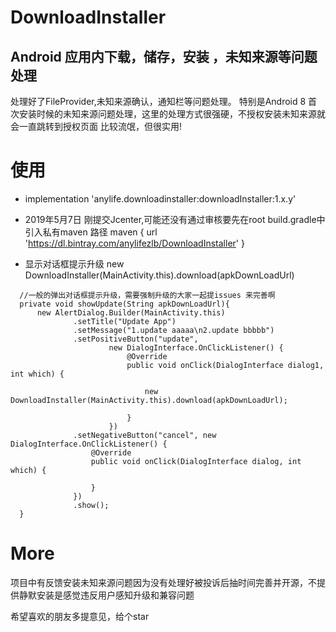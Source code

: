 # DownloadInstaller

## Android 应用内下载，储存，安装 ，未知来源等问题处理
处理好了FileProvider,未知来源确认，通知栏等问题处理。
特别是Android 8 首次安装时候的未知来源问题处理，这里的处理方式很强硬，不授权安装未知来源就会一直跳转到授权页面
比较流氓，但很实用!



# 使用 
  
  - implementation 'anylife.downloadinstaller:downloadInstaller:1.x.y'
  
  
  -  2019年5月7日 刚提交Jcenter,可能还没有通过审核要先在root build.gradle中引入私有maven 路径
  maven { url 'https://dl.bintray.com/anylifezlb/DownloadInstaller' }


  -  显示对话框提示升级 new DownloadInstaller(MainActivity.this).download(apkDownLoadUrl)
  ```
    //一般的弹出对话框提示升级，需要强制升级的大家一起提issues 来完善啊
    private void showUpdate(String apkDownLoadUrl){
        new AlertDialog.Builder(MainActivity.this)
                .setTitle("Update App")
                .setMessage("1.update aaaaa\n2.update bbbbb")
                .setPositiveButton("update",
                        new DialogInterface.OnClickListener() {
                            @Override
                            public void onClick(DialogInterface dialog1, int which) {
                                
                                new DownloadInstaller(MainActivity.this).download(apkDownLoadUrl);
                                
                            }
                        })
                .setNegativeButton("cancel", new DialogInterface.OnClickListener() {
                    @Override
                    public void onClick(DialogInterface dialog, int which) {

                    }
                })
                .show();
    }
  ```

# More
项目中有反馈安装未知来源问题因为没有处理好被投诉后抽时间完善并开源，不提供静默安装是感觉违反用户感知升级和兼容问题

希望喜欢的朋友多提意见，给个star
